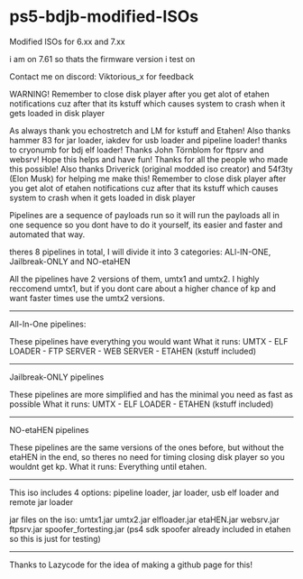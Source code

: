 # ps5-bdjb-modified-ISOs
Modified ISOs for 6.xx and 7.xx

i am on 7.61 so thats the firmware version i test on

Contact me on discord: Viktorious_x for feedback

WARNING! Remember to close disk player after you get alot of etahen notifications cuz after that its kstuff which causes system to crash when it gets loaded in disk player

As always thank you echostretch and LM for kstuff and Etahen! Also thanks hammer 83 for jar loader, iakdev for usb loader and pipeline loader! thanks to cryonumb for bdj elf loader! Thanks John Törnblom for ftpsrv and websrv!
 Hope this helps and have fun! Thanks for all the people who made this possible! Also thanks Driverick (original modded iso creator) and 54f3ty (Elon Musk) for helping me make this!
Remember to close disk player after you get alot of etahen notifications cuz after that its kstuff which causes system to crash when it gets loaded in disk player

Pipelines are a sequence of payloads run so it will run the payloads all in one sequence so you dont have to do it yourself, its easier and faster and automated that way.

theres 8 pipelines in total, I will divide it into 3 categories: ALl-IN-ONE, Jailbreak-ONLY and NO-etaHEN

All the pipelines have 2 versions of them, umtx1 and umtx2. I highly reccomend umtx1, but if you dont care about a higher chance of kp and want faster times use the umtx2 versions.

__________________________________________________________________________________________________________________________________________________________________________________
All-In-One pipelines:

These pipelines have everything you would want
What it runs: UMTX - ELF LOADER - FTP SERVER - WEB SERVER - ETAHEN (kstuff included) 

__________________________________________________________________________________________________________________________________________________________________________________
Jailbreak-ONLY pipelines

These pipelines are more simplified and has the minimal you need as fast as possible
What it runs: UMTX - ELF LOADER - ETAHEN (kstuff included) 

__________________________________________________________________________________________________________________________________________________________________________________
NO-etaHEN pipelines

These pipelines are the same versions of the ones before, but without the etaHEN in the end, so theres no need for timing closing disk player so you wouldnt get kp.
What it runs: Everything until etahen.

__________________________________________________________________________________________________________________________________________________________________________________

This iso includes 4 options: pipeline loader, jar loader, usb elf loader and remote jar loader

jar files on the iso: 
umtx1.jar
umtx2.jar
elfloader.jar
etaHEN.jar
websrv.jar
ftpsrv.jar
spoofer_fortesting.jar (ps4 sdk spoofer already included in etahen so this is just for testing)


__________________________________________________________________________________________________________________________________________________________________________________




Thanks to Lazycode for the idea of making a github page for this!

